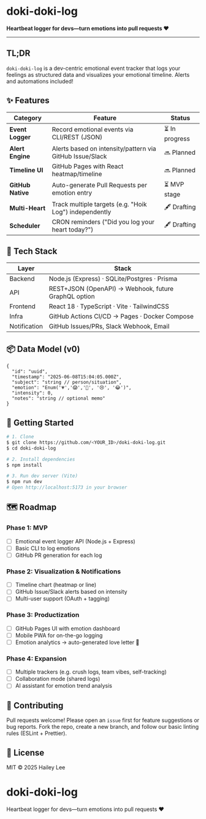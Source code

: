 # doki-doki-log

**Heartbeat logger for devs—turn emotions into pull requests ❤️**

---

## TL;DR

`doki-doki-log` is a dev-centric emotional event tracker that logs your feelings as structured data and visualizes your emotional timeline. Alerts and automations included!

## ✨ Features

| Category          | Feature                                                  | Status        |
| ----------------- | -------------------------------------------------------- | ------------- |
| **Event Logger**  | Record emotional events via CLI/REST (JSON)              | ⏳ In progress |
| **Alert Engine**  | Alerts based on intensity/pattern via GitHub Issue/Slack | 🔜 Planned    |
| **Timeline UI**   | GitHub Pages with React heatmap/timeline                 | 🔜 Planned    |
| **GitHub Native** | Auto-generate Pull Requests per emotion entry            | ⏳ MVP stage   |
| **Multi-Heart**   | Track multiple targets (e.g. "Hoik Log") independently   | 🖋️ Drafting  |
| **Scheduler**     | CRON reminders ("Did you log your heart today?")         | 🖋️ Drafting  |

## 💠 Tech Stack

| Layer        | Stack                                                |
| ------------ | ---------------------------------------------------- |
| Backend      | Node.js (Express) · SQLite/Postgres · Prisma         |
| API          | REST+JSON (OpenAPI) → Webhook, future GraphQL option |
| Frontend     | React 18 · TypeScript · Vite · TailwindCSS           |
| Infra        | GitHub Actions CI/CD → Pages · Docker Compose        |
| Notification | GitHub Issues/PRs, Slack Webhook, Email              |

## 📦 Data Model (v0)

```jsonc
{
  "id": "uuid",
  "timestamp": "2025-06-08T15:04:05.000Z",
  "subject": "string // person/situation",
  "emotion": "Enum('💗','😱','🚤', '😢', '😂')",
  "intensity": 0,
  "notes": "string // optional memo"
}
```

## 🚀 Getting Started

```bash
# 1. Clone
$ git clone https://github.com/<YOUR_ID>/doki-doki-log.git
$ cd doki-doki-log

# 2. Install dependencies
$ npm install

# 3. Run dev server (Vite)
$ npm run dev
# Open http://localhost:5173 in your browser
```

## 🗺️ Roadmap

### Phase 1: MVP

* [ ] Emotional event logger API (Node.js + Express)
* [ ] Basic CLI to log emotions
* [ ] GitHub PR generation for each log

### Phase 2: Visualization & Notifications

* [ ] Timeline chart (heatmap or line)
* [ ] GitHub Issue/Slack alerts based on intensity
* [ ] Multi-user support (OAuth + tagging)

### Phase 3: Productization

* [ ] GitHub Pages UI with emotion dashboard
* [ ] Mobile PWA for on-the-go logging
* [ ] Emotion analytics → auto-generated love letter 📝

### Phase 4: Expansion

* [ ] Multiple trackers (e.g. crush logs, team vibes, self-tracking)
* [ ] Collaboration mode (shared logs)
* [ ] AI assistant for emotion trend analysis

## 🤝 Contributing

Pull requests welcome! Please open an `issue` first for feature suggestions or bug reports. Fork the repo, create a new branch, and follow our basic linting rules (ESLint + Prettier).

## 📄 License

MIT © 2025 Hailey Lee
# doki-doki-log
Heartbeat logger for devs—turn emotions into pull requests ❤️
